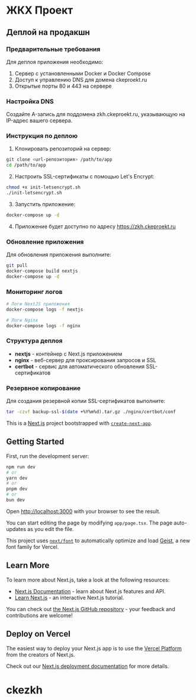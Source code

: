 # ЖКХ Проект

## Деплой на продакшн

### Предварительные требования

Для деплоя приложения необходимо:

1. Сервер с установленными Docker и Docker Compose
2. Доступ к управлению DNS для домена ckeproekt.ru
3. Открытые порты 80 и 443 на сервере

### Настройка DNS

Создайте A-запись для поддомена zkh.ckeproekt.ru, указывающую на IP-адрес вашего сервера.

### Инструкция по деплою

1. Клонировать репозиторий на сервер:

```bash
git clone <url-репозитория> /path/to/app
cd /path/to/app
```

2. Настроить SSL-сертификаты с помощью Let's Encrypt:

```bash
chmod +x init-letsencrypt.sh
./init-letsencrypt.sh
```

3. Запустить приложение:

```bash
docker-compose up -d
```

4. Приложение будет доступно по адресу https://zkh.ckeproekt.ru

### Обновление приложения

Для обновления приложения выполните:

```bash
git pull
docker-compose build nextjs
docker-compose up -d
```

### Мониторинг логов

```bash
# Логи NextJS приложения
docker-compose logs -f nextjs

# Логи Nginx
docker-compose logs -f nginx
```

### Структура деплоя

- **nextjs** - контейнер с Next.js приложением
- **nginx** - веб-сервер для проксирования запросов и SSL
- **certbot** - сервис для автоматического обновления SSL-сертификатов

### Резервное копирование

Для создания резервной копии SSL-сертификатов выполните:

```bash
tar -czvf backup-ssl-$(date +%Y%m%d).tar.gz ./nginx/certbot/conf
```

This is a [Next.js](https://nextjs.org) project bootstrapped with [`create-next-app`](https://nextjs.org/docs/app/api-reference/cli/create-next-app).

## Getting Started

First, run the development server:

```bash
npm run dev
# or
yarn dev
# or
pnpm dev
# or
bun dev
```

Open [http://localhost:3000](http://localhost:3000) with your browser to see the result.

You can start editing the page by modifying `app/page.tsx`. The page auto-updates as you edit the file.

This project uses [`next/font`](https://nextjs.org/docs/app/building-your-application/optimizing/fonts) to automatically optimize and load [Geist](https://vercel.com/font), a new font family for Vercel.

## Learn More

To learn more about Next.js, take a look at the following resources:

- [Next.js Documentation](https://nextjs.org/docs) - learn about Next.js features and API.
- [Learn Next.js](https://nextjs.org/learn) - an interactive Next.js tutorial.

You can check out [the Next.js GitHub repository](https://github.com/vercel/next.js) - your feedback and contributions are welcome!

## Deploy on Vercel

The easiest way to deploy your Next.js app is to use the [Vercel Platform](https://vercel.com/new?utm_medium=default-template&filter=next.js&utm_source=create-next-app&utm_campaign=create-next-app-readme) from the creators of Next.js.

Check out our [Next.js deployment documentation](https://nextjs.org/docs/app/building-your-application/deploying) for more details.
# ckezkh
